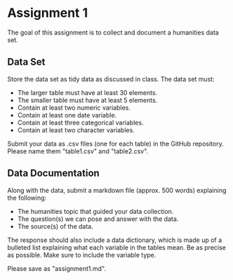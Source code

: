 # Assignment 1

The goal of this assignment is to collect and document a humanities data set. 

## Data Set
Store the data set as tidy data as discussed in class.  The data set must:

- The larger table must have at least 30 elements.
- The smaller table must have at least 5 elements.
- Contain at least two numeric variables.
- Contain at least one date variable.
- Contain at least three categorical variables. 
- Contain at least two character variables.

Submit your data as .csv files  (one for each table) in the GitHub repository.
Please name them "table1.csv" and "table2.csv".

## Data Documentation

Along with the data, submit a markdown file (approx. 500 words) explaining the following:
- The humanities topic that guided your data collection.
- The question(s) we can pose and answer with the data.
- The source(s) of the data.

The response should also include a data dictionary, which is made up of a bulleted list explaining what each variable in the tables mean. Be as precise as possible.  Make sure to include the variable type. 

Please save as "assignment1.md".
 

 
